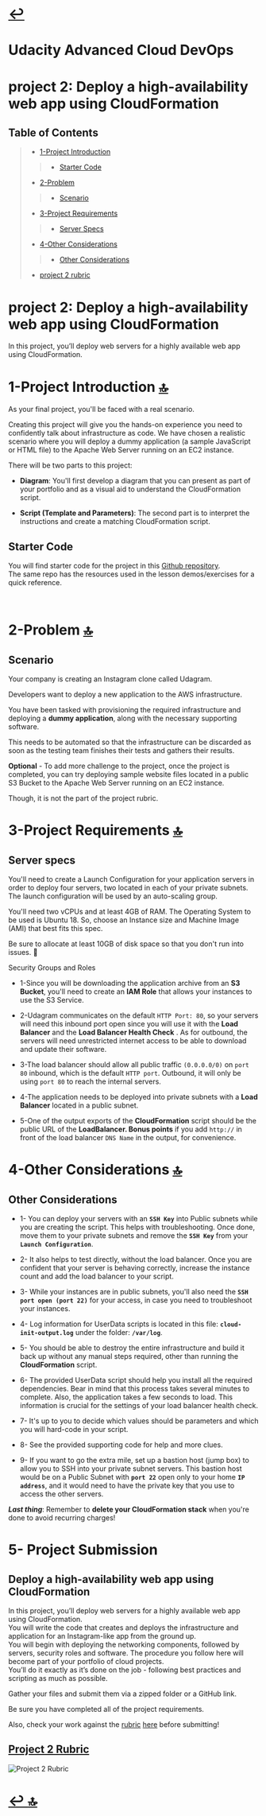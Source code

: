 # [ ↩ ](https://github.com/mohamedelfal/UdacityAdvancedCloudDevOps/)
 # Udacity Advanced Cloud DevOps

# project 2: Deploy a high-availability web app using CloudFormation


## Table of Contents
>* [1-Project Introduction](#1-project-introduction-)
>> * [Starter Code](#starter-code)
>* [2-Problem](#2-problem-)
>> * [Scenario](#scenario)
>* [3-Project Requirements](#3-project-requirements-)
>> * [Server Specs](#server-specs)
>* [4-Other Considerations](#4-other-considerations-)
>> * [Other Considerations](#other-considerations)
>* [project 2 rubric ](#project-2-rubric-)


# project 2: Deploy a high-availability web app using CloudFormation
In this project, you’ll deploy web servers for a highly available web app using CloudFormation.

# 1-Project Introduction [🔝](#project-2)
As your final project, you'll be faced with a real scenario.

Creating this project will give you the hands-on experience you need to confidently talk about infrastructure as code. We have chosen a realistic scenario where you will deploy a dummy application (a sample JavaScript or HTML file) to the Apache Web Server running on an EC2 instance.

There will be two parts to this project:

* **Diagram**: You'll first develop a diagram that you can present as part of your portfolio and as a visual aid to understand the CloudFormation script.

* **Script (Template and Parameters)**: The second part is to interpret the instructions and create a matching CloudFormation script.

## Starter Code

You will find starter code for the project in this [Github repository](https://github.com/udacity/nd9991-c2-Infrastructure-as-Code-v1). <br>
The same repo has the resources used in the lesson demos/exercises for a quick reference.

<br>

# 2-Problem [🔝](#project-2)

## Scenario

Your company is creating an Instagram clone called Udagram.

Developers want to deploy a new application to the AWS infrastructure.

You have been tasked with provisioning the required infrastructure and deploying a **dummy application**, along with the necessary supporting software.

This needs to be automated so that the infrastructure can be discarded as soon as the testing team finishes their tests and gathers their results.

**Optional** - To add more challenge to the project, once the project is completed, you can try deploying sample website files located in a public S3 Bucket to the Apache Web Server running on an EC2 instance. 

Though, it is not the part of the project rubric.

# 3-Project Requirements [🔝](#project-2)

## Server specs


You'll need to create a Launch Configuration for your application servers in order to deploy four servers, two located in each of your private subnets. The launch configuration will be used by an auto-scaling group.

You'll need two vCPUs and at least 4GB of RAM. The Operating System to be used is Ubuntu 18. So, choose an Instance size and Machine Image (AMI) that best fits this spec.

Be sure to allocate at least 10GB of disk space so that you don't run into issues. 

Security Groups and Roles


* 1-Since you will be downloading the application archive from an **S3 Bucket**, you'll need to create an **IAM Role** that allows your instances to use the S3 Service.

* 2-Udagram communicates on the default `HTTP Port: 80`, so your servers will need this inbound port open since you will use it with the **Load Balancer**  and the **Load Balancer Health Check** . 
As for outbound, the servers will need unrestricted internet access to be able to download and update their software.

* 3-The load balancer should allow all public traffic `(0.0.0.0/0)` on `port 80` inbound, which is the default `HTTP port`. 
Outbound, it will only be using `port 80` to reach the internal servers.

* 4-The application needs to be deployed into private subnets with a **Load Balancer** located in a public subnet.

* 5-One of the output exports of the **CloudFormation** script should be the public URL of the **LoadBalancer. Bonus points** if you add `http://` in front of the load balancer `DNS Name` in the output, for convenience.


# 4-Other Considerations [🔝](#project-2)

## Other Considerations


* 1- You can deploy your servers with an **`SSH Key`** into Public subnets while you are creating the script. 
 This helps with troubleshooting. Once done, move them to your private subnets and remove the **`SSH Key`** from your **`Launch Configuration`**.

* 2- It also helps to test directly, without the load balancer. Once you are confident that your server is behaving correctly, increase the instance count and add the load balancer to your script.

* 3- While your instances are in public subnets, you'll also need the **`SSH port open (port 22)`** for your access, in case you need to troubleshoot your instances.

* 4- Log information for UserData scripts is located in this file: **`cloud-init-output.log`** under the folder: **`/var/log`**.

* 5- You should be able to destroy the entire infrastructure and build it back up without any manual steps required, other than running the **CloudFormation** script.

* 6- The provided UserData script should help you install all the required dependencies. 
Bear in mind that this process takes several minutes to complete. Also, the application takes a few seconds to load. 
This information is crucial for the settings of your load balancer health check.

* 7- It's up to you to decide which values should be parameters and which you will hard-code in your script.

* 8- See the provided supporting code for help and more clues.

* 9- If you want to go the extra mile, set up a bastion host (jump box) to allow you to SSH into your private subnet servers. 
This bastion host would be on a Public Subnet with **`port 22`** open only to your home **`IP address`**, and it would need to have the private key that you use to access the other servers.

***Last thing***: Remember to **delete your CloudFormation stack** when you're done to avoid recurring charges!

# 5- Project Submission
## Deploy a high-availability web app using CloudFormation

In this project, you’ll deploy web servers for a highly available web app using CloudFormation.   
You will write the code that creates and deploys the infrastructure and application for an Instagram-like app from the ground up.   
You will begin with deploying the networking components, followed by servers, security roles and software. The procedure you follow here will become part of your portfolio of cloud projects.   
You’ll do it exactly as it’s done on the job - following best practices and scripting as much as possible.

Gather your files and submit them via a zipped folder or a GitHub link.

Be sure you have completed all of the project requirements.

Also, check your work against the [rubric](#project-2-rubric-) [here](./image/Project2Rubric.png) before submitting!






## [Project 2 Rubric ](./image/Project2Rubric.png)
![Project 2 Rubric ](./image/Project2Rubric.png)
# [ ↩ ](https://github.com/mohamedelfal/UdacityAdvancedCloudDevOps/) [🔝](#project-2)
